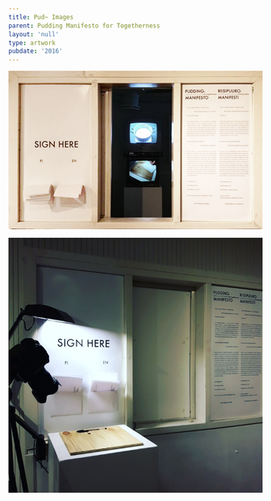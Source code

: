 ```yaml
---
title: Pud~ Images
parent: Pudding Manifesto for Togetherness
layout: 'null'
type: artwork
pubdate: '2016'
---
```

![](/assets/img/pudding-manifesto_installation-view-cropped_2016.jpg)

![](/assets/img/pudding-manifesto_installation-view-manifesto-and-pledge_2016.jpg)
